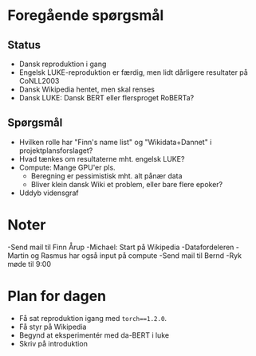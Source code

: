 # Foregående spørgsmål

## Status

- Dansk reproduktion i gang
- Engelsk LUKE-reproduktion er færdig, men lidt dårligere resultater på CoNLL2003
- Dansk Wikipedia hentet, men skal renses
- Dansk LUKE: Dansk BERT eller flersproget RoBERTa?

## Spørgsmål

- Hvilken rolle har "Finn's name list" og "Wikidata+Dannet" i projektplansforslaget?
- Hvad tænkes om resultaterne mht. engelsk LUKE?
- Compute: Mange GPU'er pls.
    - Beregning er pessimistisk mht. alt pånær data
    - Bliver klein dansk Wiki et problem, eller bare flere epoker?
- Uddyb vidensgraf

# Noter
-Send mail til Finn Årup
-Michael: Start på Wikipedia 
-Datafordeleren
-Martin og Rasmus har også input på compute
-Send mail til Bernd
-Ryk møde til 9:00


# Plan for dagen
- Få sat reproduktion igang med `torch==1.2.0`.
- Få styr på Wikipedia
- Begynd at eksperimentér med da-BERT i luke
- Skriv på introduktion

